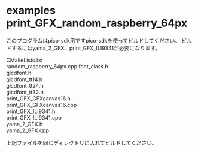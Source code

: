 # examples print_GFX_random_raspberry_64px
  
このプログラムはpico-sdk用ですpico-sdkを使ってビルドしてください。
ビルドするにはyama_2_GFX、print_GFX_ILI9341が必要になります。  
  
CMakeLists.txt  
random_raspberry_64px.cpp
font_class.h  
glcdfont.h  
glcdfont_tt14.h  
glcdfont_tt24.h  
glcdfont_tt32.h  
print_GFX_GFXcanvas16.h  
print_GFX_GFXcanvas16.cpp  
print_GFX_ILI9341.h  
print_GFX_ILI9341.cpp  
yama_2_GFX.h  
yama_2_GFX.cpp  
  
上記ファイルを同じディレクトリに入れてビルドしてください。  
